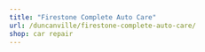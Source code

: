 ```yaml
---
title: "Firestone Complete Auto Care"
url: /duncanville/firestone-complete-auto-care/
shop: car repair
---
```

